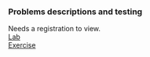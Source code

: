 ### Problems descriptions and testing  

Needs a registration to view.  
[Lab](https://judge.softuni.org/Contests/2762/DOM-Manipulation-and-Events-Lab)  
[Exercise](https://judge.softuni.org/Contests/2763)
